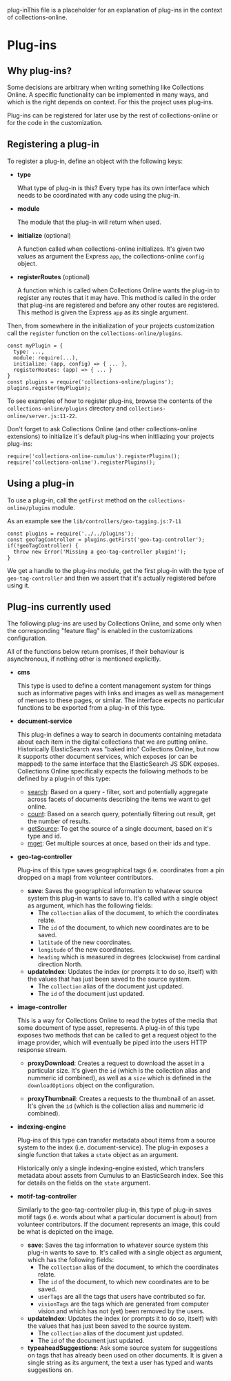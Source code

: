 plug-inThis file is a placeholder for an explanation of plug-ins in the context of
collections-online.

# Plug-ins

## Why plug-ins?

Some decisions are arbitrary when writing something like Collections Online.
A specific functionality can be implemented in many ways, and which is the right
depends on context. For this the project uses plug-ins.

Plug-ins can be registered for later use by the rest of collections-online or for the
code in the customization.

## Registering a plug-in

To register a plug-in, define an object with the following keys:

- **type**

  What type of plug-in is this? Every type has its own interface which needs to
  be coordinated with any code using the plug-in.

- **module**

  The module that the plug-in will return when used.

- **initialize** (optional)

  A function called when collections-online initializes. It's given two
  values as argument the Express `app`, the collections-online `config` object.

- **registerRoutes** (optional)

  A function which is called when Collections Online wants the plug-in to
  register any routes that it may have. This method is called in the order that
  plug-ins are registered and before any other routes are registered.
  This method is given the Express `app` as its single argument.

Then, from somewhere in the initialization of your projects customization call
the `register` function on the `collections-online/plugins`.

    const myPlugin = {
      type: ...,
      module: require(...),
      initialize: (app, config) => { ... },
      registerRoutes: (app) => { ... }
    }
    const plugins = require('collections-online/plugins');
    plugins.register(myPlugin);

To see examples of how to register plug-ins, browse the contents of the
`collections-online/plugins` directory and `collections-online/server.js:11-22`.

Don't forget to ask Collections Online (and other collections-online extensions)
to initialize it´s default plug-ins when initliazing your projects plug-ins:

    require('collections-online-cumulus').registerPlugins();
    require('collections-online').registerPlugins();

## Using a plug-in

To use a plug-in, call the `getFirst` method on the `collections-online/plugins`
module.

As an example see the `lib/controllers/geo-tagging.js:7-11`

    const plugins = require('../../plugins');
    const geoTagController = plugins.getFirst('geo-tag-controller');
    if(!geoTagController) {
      throw new Error('Missing a geo-tag-controller plugin!');
    }

We get a handle to the plug-ins module, get the first plug-in with the type of
`geo-tag-controller` and then we assert that it's actually registered before
using it.

## Plug-ins currently used

The following plug-ins are used by Collections Online, and some only when the
corresponding "feature flag" is enabled in the customizations configuration.

All of the functions below return promises, if their behaviour is asynchronous,
if nothing other is mentioned explicitly.

- **cms**

    This type is used to define a content management system for things such as
    informative pages with links and images as well as management of menues to
    these pages, or similar. The interface expects no particular functions to be
    exported from a plug-in of this type.

- **document-service**

    This plug-in defines a way to search in documents containing metadata about
    each item in the digital collections that we are putting online.
    Historically ElasticSearch was "baked into" Collections Online, but now it
    supports other document services, which exposes (or can be mapped) to the
    same interface that the ElasticSearch JS SDK exposes. Collections Online
    specifically expects the following methods to be defined by a plug-in of this
    type:

    - [search](https://www.elastic.co/guide/en/elasticsearch/client/javascript-api/current/api-reference.html#api-search):
    Based on a query - filter, sort and potentially aggregate across facets of
    documents describing the items we want to get online.
    -  [count](https://www.elastic.co/guide/en/elasticsearch/client/javascript-api/current/api-reference.html#api-count):
    Based on a search query, potentially filtering out result, get the number of results.
    - [getSource](https://www.elastic.co/guide/en/elasticsearch/client/javascript-api/current/api-reference.html#api-getsource):
    To get the source of a single document, based on it's type and id.
    - [mget](https://www.elastic.co/guide/en/elasticsearch/client/javascript-api/current/api-reference.html#api-mget):
    Get multiple sources at once, based on their ids and type.

- **geo-tag-controller**

  Plug-ins of this type saves geographical tags (i.e. coordinates from a pin
  dropped on a map) from volunteer contributors.

  - **save**: Saves the geographical information to whatever source system this
  plug-in wants to save to. It's called with a single object as argument, which
  has the following fields:
    - The `collection` alias of the document, to which the coordinates relate.
    - The `id` of the document, to which new coordinates are to be saved.
    - `latitude` of the new coordinates.
    - `longitude` of the new coordinates.
    - `heading` which is measured in degrees (clockwise) from cardinal direction
       North.
  - **updateIndex**: Updates the index (or prompts it to do so, itself) with the
  values that has just been saved to the source system.
    - The `collection` alias of the document just updated.
    - The `id` of the document just updated.

- **image-controller**

  This is a way for Collections Online to read the bytes of the media that some
  document of type asset, represents. A plug-in of this type exposes two
  methods that can be called to get a request object to the image provider,
  which will eventually be piped into the users HTTP response stream.

  - **proxyDownload**: Creates a request to download the asset in a particular
  size. It's given the `id` (which is the collection alias and nummeric id
  combined), as well as a `size` which is defined in the `downloadOptions`
  object on the configuration.

  - **proxyThumbnail**: Creates a requests to the thumbnail of an asset. It's
  given the `id` (which is the collection alias and nummeric id combined).

- **indexing-engine**

  Plug-ins of this type can transfer metadata about items from a source system to
  the index (i.e. document-service). The plug-in exposes a single function that
  takes a `state` object as an argument.

  Historically only a single indexing-engine existed, which transfers metadata
  about assets from Cumulus to an ElasticSearch index. See this for details on
  the fields on the `state` argument.

- **motif-tag-controller**

  Similarly to the geo-tag-controller plug-in, this type of plug-in saves motif
  tags (i.e. words about what a particular document is about) from volunteer
  contributors. If the document represents an image, this could be what is
  depicted on the image.

  - **save**: Saves the tag information to whatever source system this
  plug-in wants to save to. It's called with a single object as argument, which
  has the following fields:
    - The `collection` alias of the document, to which the coordinates relate.
    - The `id` of the document, to which new coordinates are to be saved.
    - `userTags` are all the tags that users have contributed so far.
    - `visionTags` are the tags which are generated from computer vision and
       which has not (yet) been removed by the users.
  - **updateIndex**: Updates the index (or prompts it to do so, itself) with the
  values that has just been saved to the source system.
    - The `collection` alias of the document just updated.
    - The `id` of the document just updated.
  - **typeaheadSuggestions**: Ask some source system for suggestions on tags
  that has already been used on other documents. It is given a single string as
  its argument, the text a user has typed and wants suggestions on.
